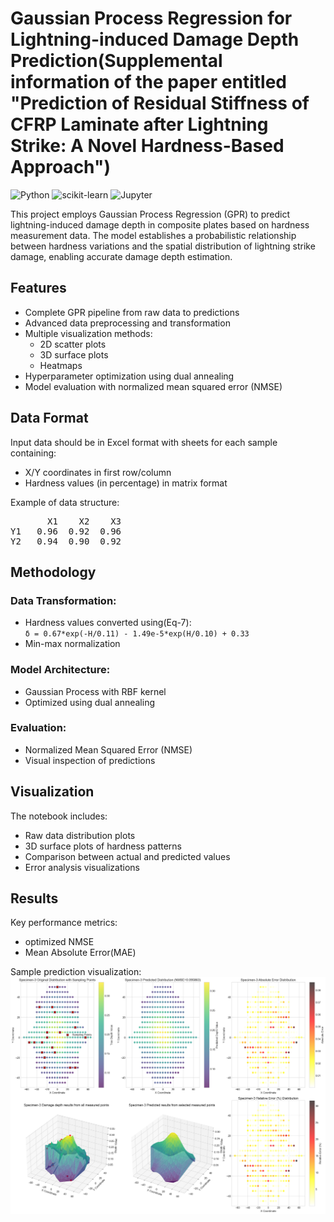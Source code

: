 # Gaussian Process Regression for Lightning-induced Damage Depth Prediction(Supplemental information of the paper entitled "Prediction of Residual Stiffness of CFRP Laminate after Lightning Strike: A Novel Hardness-Based Approach")

![Python](https://img.shields.io/badge/Python-3.7%2B-blue)
![scikit-learn](https://img.shields.io/badge/scikit--learn-1.0%2B-orange)
![Jupyter](https://img.shields.io/badge/Jupyter-Notebook-red)

This project employs Gaussian Process Regression (GPR) to predict lightning-induced damage depth in composite plates based on hardness measurement data. The model establishes a probabilistic relationship between hardness variations and the spatial distribution of lightning strike damage, enabling accurate damage depth estimation.
## Features

- Complete GPR pipeline from raw data to predictions
- Advanced data preprocessing and transformation
- Multiple visualization methods:
  - 2D scatter plots
  - 3D surface plots
  - Heatmaps
- Hyperparameter optimization using dual annealing
- Model evaluation with normalized mean squared error (NMSE)

## Data Format
Input data should be in Excel format with sheets for each sample containing:
- X/Y coordinates in first row/column
- Hardness values (in percentage) in matrix format

Example of data structure:
<pre>
       X1    X2    X3
Y1   0.96  0.92  0.96
Y2   0.94  0.90  0.92
</pre>



## Methodology
### Data Transformation:
- Hardness values converted using(Eq-7):  
  `δ = 0.67*exp(-H/0.11) - 1.49e-5*exp(H/0.10) + 0.33`
- Min-max normalization

### Model Architecture:
- Gaussian Process with RBF kernel
- Optimized using dual annealing

### Evaluation:
- Normalized Mean Squared Error (NMSE)
- Visual inspection of predictions

## Visualization
The notebook includes:
- Raw data distribution plots
- 3D surface plots of hardness patterns
- Comparison between actual and predicted values
- Error analysis visualizations

## Results
Key performance metrics:
- optimized NMSE
- Mean Absolute Error(MAE)

Sample prediction visualization:  
![Prediction Visualization](images/prediction_example.png)
